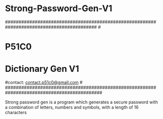# Strong-Password-Gen-V1
########################################################################################## #
#                                         P51C0                                            #     
#                                   Dictionary Gen V1                                      #    
#contact: contact.p51c0@gmail.com                                                          # 
############################################################################################

Strong password gen is a program which generates a secure password with a combination of letters, numbers and symbols, with a length of 16 characters
